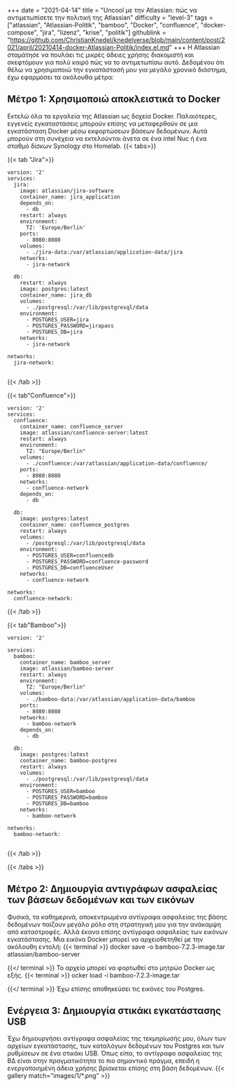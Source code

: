 +++
date = "2021-04-14"
title = "Uncool με την Atlassian: πώς να αντιμετωπίσετε την πολιτική της Atlassian"
difficulty = "level-3"
tags = ["atlassian", "Atlassian-Politik", "bamboo", "Docker", "confluence", "docker-compose", "jira", "lizenz", "krise", "politik"]
githublink = "https://github.com/ChristianKnedel/knedelverse/blob/main/content/post/2021/april/20210414-docker-Atlassian-Politik/index.el.md"
+++
Η Atlassian σταμάτησε να πουλάει τις μικρές άδειες χρήσης διακομιστή και σκεφτόμουν για πολύ καιρό πώς να το αντιμετωπίσω αυτό. Δεδομένου ότι θέλω να χρησιμοποιώ την εγκατάστασή μου για μεγάλο χρονικό διάστημα, έχω εφαρμόσει τα ακόλουθα μέτρα:
## Μέτρο 1: Χρησιμοποιώ αποκλειστικά το Docker
Εκτελώ όλα τα εργαλεία της Atlassian ως δοχεία Docker. Παλαιότερες, εγγενείς εγκαταστάσεις μπορούν επίσης να μεταφερθούν σε μια εγκατάσταση Docker μέσω εκφορτώσεων βάσεων δεδομένων. Αυτά μπορούν στη συνέχεια να εκτελούνται άνετα σε ένα intel Nuc ή ένα σταθμό δίσκων Synology στο Homelab.
{{< tabs>}}


{{< tab "Jira">}}


```
version: '2'
services:
  jira:
    image: atlassian/jira-software
    container_name: jira_application
    depends_on:
      - db
    restart: always
    environment:
      TZ: 'Europe/Berlin'
    ports:
      - 8080:8080
    volumes:
      - ./jira-data:/var/atlassian/application-data/jira
    networks:
      - jira-network
      
  db:
    restart: always
    image: postgres:latest
    container_name: jira_db
    volumes:
      - ./postgresql:/var/lib/postgresql/data
    environment:
      - POSTGRES_USER=jira
      - POSTGRES_PASSWORD=jirapass
      - POSTGRES_DB=jira
    networks:
      - jira-network

networks:
  jira-network:


```

{{< /tab >}}


{{< tab"Confluence">}}


```
version: '2'
services:
  confluence:
    container_name: confluence_server
    image: atlassian/confluence-server:latest
    restart: always
    environment:
      TZ: "Europe/Berlin"
    volumes:
      - ./confluence:/var/atlassian/application-data/confluence/
    ports:
      - 8080:8080
    networks:
      - confluence-network
    depends_on:
      - db

  db:
    image: postgres:latest
    container_name: confluence_postgres
    restart: always
    volumes:
      - /postgresql:/var/lib/postgresql/data
    environment:
      - POSTGRES_USER=confluencedb
      - POSTGRES_PASSWORD=confluence-password
      - POSTGRES_DB=confluenceUser
    networks:
      - confluence-network

networks:
  confluence-network:

```

{{< /tab >}}


{{< tab"Bamboo">}}


```
version: '2'

services:
  bamboo:
    container_name: bamboo_server
    image: atlassian/bamboo-server
    restart: always
    environment:
      TZ: "Europe/Berlin"
    volumes:
      - ./bamboo-data:/var/atlassian/application-data/bamboo
    ports:
      - 8080:8080
    networks:
      - bamboo-network
    depends_on:
      - db

  db:
    image: postgres:latest
    container_name: bamboo-postgres
    restart: always
    volumes:
      - ./postgresql:/var/lib/postgresql/data
    environment:
      - POSTGRES_USER=bamboo
      - POSTGRES_PASSWORD=bamboo
      - POSTGRES_DB=bamboo
    networks:
      - bamboo-network

networks:
  bamboo-network:


```

{{< /tab >}}


{{< /tabs >}}


## Μέτρο 2: Δημιουργία αντιγράφων ασφαλείας των βάσεων δεδομένων και των εικόνων
Φυσικά, τα καθημερινά, αποκεντρωμένα αντίγραφα ασφαλείας της βάσης δεδομένων παίζουν μεγάλο ρόλο στη στρατηγική μου για την ανάκαμψη από καταστροφές. Αλλά έκανα επίσης αντίγραφα ασφαλείας των εικόνων εγκατάστασης. Μια εικόνα Docker μπορεί να αρχειοθετηθεί με την ακόλουθη εντολή:
{{< terminal >}}
docker save -o bamboo-7.2.3-image.tar atlassian/bamboo-server

{{</ terminal >}}
Το αρχείο μπορεί να φορτωθεί στο μητρώο Docker ως εξής.
{{< terminal >}}
ocker load -i bamboo-7.2.3-image.tar

{{</ terminal >}}
Έχω επίσης αποθηκεύσει τις εικόνες του Postgres.
## Ενέργεια 3: Δημιουργία στικάκι εγκατάστασης USB
Έχω δημιουργήσει αντίγραφα ασφαλείας της τεκμηρίωσής μου, όλων των αρχείων εγκατάστασης, των καταλόγων δεδομένων του Postgres και των ρυθμίσεων σε ένα στικάκι USB. Όπως είπα, το αντίγραφο ασφαλείας της ΒΔ είναι στην πραγματικότητα το πιο σημαντικό πράγμα, επειδή η ενεργοποιημένη άδεια χρήσης βρίσκεται επίσης στη βάση δεδομένων.
{{< gallery match="images/1/*.png" >}}
